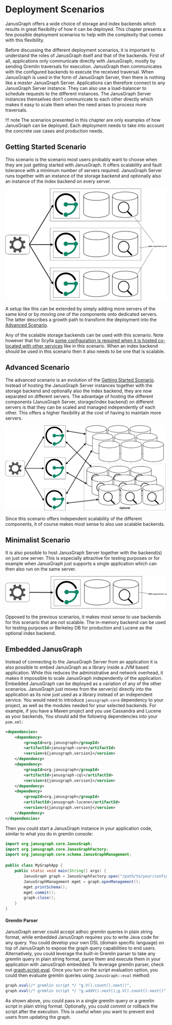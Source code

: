 # Deployment Scenarios

JanusGraph offers a wide choice of storage and index backends which
results in great flexibility of how it can be deployed. This chapter
presents a few possible deployment scenarios to help with the complexity
that comes with this flexibility.

Before discussing the different deployment scenarios, it is important to
understand the roles of JanusGraph itself and that of the backends.
First of all, applications only communicate directly with JanusGraph,
mostly by sending Gremlin traversals for execution. JanusGraph then
communicates with the configured backends to execute the received
traversal. When JanusGraph is used in the form of JanusGraph Server,
then there is nothing like a *master* JanusGraph Server. Applications
can therefore connect to any JanusGraph Server instance. They can also
use a load-balancer to schedule requests to the different instances. The
JanusGraph Server instances themselves don’t communicate to each other
directly which makes it easy to scale them when the need arises to
process more traversals.

!!! note
    The scenarios presented in this chapter are only examples of how
    JanusGraph can be deployed. Each deployment needs to take into account
    the concrete use cases and production needs.

## Getting Started Scenario

This scenario is the scenario most users probably want to choose when
they are just getting started with JanusGraph. It offers scalability and
fault tolerance with a minimum number of servers required. JanusGraph
Server runs together with an instance of the storage backend and
optionally also an instance of the index backend on every server.

![Getting started deployment scenario diagram](images/getting-started-scenario.svg)

A setup like this can be extended by simply adding more servers of the
same kind or by moving one of the components onto dedicated servers. The
latter describes a growth path to transform the deployment into the
[Advanced Scenario](#advanced-scenario).

Any of the scalable storage backends can be used with this scenario.
Note however that for Scylla [some configuration is required when it is
hosted co-located with other
services](http://docs.scylladb.com/getting-started/scylla_in_a_shared_environment/)
like in this scenario. When an index backend should be used in this
scenario then it also needs to be one that is scalable.

## Advanced Scenario

The advanced scenario is an evolution of the [Getting Started Scenario](#getting-started-scenario).
 Instead of hosting the JanusGraph
Server instances together with the storage backend and optionally also
the index backend, they are now separated on different servers. The
advantage of hosting the different components (JanusGraph Server,
storage/index backend) on different servers is that they can be scaled
and managed independently of each other. This offers a higher
flexibility at the cost of having to maintain more servers.

![Advanced deployment scenario diagram](images/advanced-scenario.svg)

Since this scenario offers independent scalability of the different
components, it of course makes most sense to also use scalable backends.

## Minimalist Scenario

It is also possible to host JanusGraph Server together with the
backend(s) on just one server. This is especially attractive for testing
purposes or for example when JanusGraph just supports a single
application which can then also run on the same server.

![Minimalist deployment scenario diagram](images/minimalist-scenario.svg)

Opposed to the previous scenarios, it makes most sense to use backends
for this scenario that are not scalable. The in-memory backend can be
used for testing purposes or Berkeley DB for production and Lucene as
the optional index backend.

## Embedded JanusGraph

Instead of connecting to the JanusGraph Server from an application it is
also possible to embed JanusGraph as a library inside a JVM based
application. While this reduces the administrative and network overhead, it makes it
impossible to scale JanusGraph independently of the application.
Embedded JanusGraph can be deployed as a variation of any of the other
scenarios. JanusGraph just moves from the server(s) directly into the
application as its now just used as a library instead of an independent
service. You would need to introduce `janusgraph-core` dependency to your
project, as well as the modules needed for your selected backends. For example,
if you have a Maven project and you use Cassandra and Lucene as your backends,
You should add the following dependencies into your `pom.xml`:

```xml
<dependencies>
    <dependency>
        <groupId>org.janusgraph</groupId>
        <artifactId>janusgraph-core</artifactId>
        <version>${janusgraph.version}</version>
    </dependency>
    <dependency>
        <groupId>org.janusgraph</groupId>
        <artifactId>janusgraph-cql</artifactId>
        <version>${janusgraph.version}</version>
    </dependency>
    <dependency>
        <groupId>org.janusgraph</groupId>
        <artifactId>janusgraph-lucene</artifactId>
        <version>${janusgraph.version}</version>
    </dependency>
</dependencies>
```

Then you could start a JanusGraph instance in your application code, similar to 
what you do in gremlin console:

```java
import org.janusgraph.core.JanusGraph;
import org.janusgraph.core.JanusGraphFactory;
import org.janusgraph.core.schema.JanusGraphManagement;

public class MyGraphApp {
    public static void main(String[] args) {
        JanusGraph graph = JanusGraphFactory.open("/path/to/your/config/file");
        JanusGraphManagement mgmt = graph.openManagement();
        mgmt.printSchema();
        mgmt.commit();
        graph.close();
    }
}
```

#### Gremlin Parser

JanusGraph server could accept adhoc gremlin queries in plain string format, while
embedded JanusGraph requires you to write Java code for any query. You could develop
your own DSL (domain specific language) on top of JanusGraph to expose the graph query
capabilities to end users. Alternatively, you could leverage the built-in Gremlin parser
to take any gremlin query in plain string format, parse them and execute them in your
application with JanusGraph embedded. To leverage gremlin parser, check out
[graph.script-eval](../configs/configuration-reference.md#graphscript-eval). Once you
turn on the script evaluation option, you could then evaluate gremlin queries using
`JanusGraph::eval` method:

```groovy
graph.eval(/* gremlin script */ "g.V().count().next()",                 /* commit */ false);
graph.eval(/* gremlin script */ "g.addV().next();g.V().count().next()", /* commit */ true)
```

As shown above, you could pass in a single gremlin query or a gremlin script in
plain string format. Optionally, you could commit or rollback the script after
the execution. This is useful when you want to prevent end users from updating the
graph.

